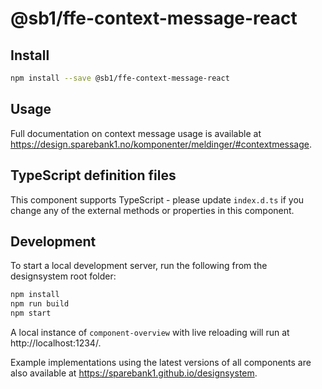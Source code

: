 # @sb1/ffe-context-message-react

## Install

```bash
npm install --save @sb1/ffe-context-message-react
```

## Usage

Full documentation on context message usage is available at https://design.sparebank1.no/komponenter/meldinger/#contextmessage.

## TypeScript definition files

This component supports TypeScript - please update `index.d.ts` if you change any
of the external methods or properties in this component.

## Development

To start a local development server, run the following from the designsystem root folder:

```bash
npm install
npm run build
npm start
```

A local instance of `component-overview` with live reloading will run at http://localhost:1234/.

Example implementations using the latest versions of all components are also available at https://sparebank1.github.io/designsystem.
